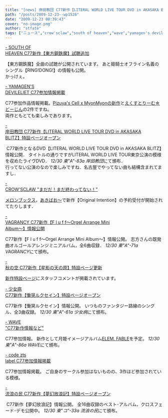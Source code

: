```yaml
---
title: "[news] 岸田教団 C77新作【LITERAL WORLD LIVE TOUR DVD in AKASAKA BLITZ】特設ページオープン"
path: "/posts/2009-12-23--wp1526"
date: "2009-12-23 08:39:43"
cover: "no-image.png"
author: "stfate"
tags: ["ニュース","crow'sclaw","south of heaven","wave","yamagen's devileliet","三澤秋","少女病","岸田教団","志方あきこ","流浪の民"]
---
```


<style type="text/css">
<!--
p {white-space: pre-wrap};
-->
</style>

<a  href="http://s-o-h.jp/products/" target="_blank">- SOUTH OF HEAVEN C77新作【東方鋼鉄魔】試聴追加</a>
<div >【東方鋼鉄魔】全曲の試聴が公開されています。
あと姫騎士オフライン名義のシングル【RING!DONG!】の情報も公開。
<div>かっけぇ。</div></div>

<a  href="http://devileliet.gozaru.jp/" target="_blank">- YAMAGEN'S DEVILELIET C77参加情報掲載</a>
<div >C77参加作品情報掲載。<a href="http://pm.pizuya.com/pcmm0005/">Pizuya's Cell x MyonMyonの新作</a>と<a href="http://dyinglife.sakura.ne.jp/extream/top.html">えくすとりーむ☆どーじん</a>の2件ですね。
<div >両作ともとても楽しみであります。</div></div>

<a  href="http://k-kyoudan.s61.xrea.com/c77/index.html" target="_blank">- 岸田教団 C77新作【LITERAL WORLD LIVE TOUR DVD in AKASAKA BLITZ】特設ページオープン</a>
<div ><a href="http://k-kyoudan.s61.xrea.com/c77/index.html"><img src="http://k-kyoudan.s61.xrea.com/c77/lwltbanner400x50.jpg" alt="" /></a>
C77新作となるDVD【LITERAL WORLD LIVE TOUR DVD in AKASAKA BLITZ】情報公開．
タイトルの通りですがLITERAL WORLD LIVE TOUR東京公演の模様を収めたライヴDVD．
<em>12/30 東"A"-83a 岸田教団</em>にて頒布．
<div >行ってない公演のなので楽しみですね．名古屋でやってない曲も結構含まれてますし．</div></div>

<a  href="http://www.crowsclaw.info/2009/12/22/2350_744.php" target="_blank">- CROW'SCLAW "まだだ！まだ終わってない！"</a>
<div ><a href="http://shop.melonbooks.co.jp/shop/sp_crows_intention.php">メロンブックス</a>，<a href="http://www.akibaoo.com/02/commodity_param/t/0/ctc/+/shc/0/cmc/2500020111949/backURL/+02+main">あきばお～</a>で新作【Original Intention】の予約受付が開始されてたりします．</div>

<a  href="http://www.vagrancy.jp/fluff/fluff.htm" target="_blank">- VAGRANCY C77新作【F l u f f～Orgel Arrange Mini Album～】情報公開</a>
<div >C77新作【F l u f f～Orgel Arrange Mini Album～】情報公開。
志方さんの既発曲オルゴールアレンジミニアルバム，全6曲収録．
<em>12/30 東"A"-71a VAGRANCY</em>にて頒布。</div>

<a  href="http://anraku.nothing.sh/akisora/2009amanohara/" target="_blank">- 秋の空 C77新作【星影の天の原】特設ページ更新</a>
<div ><a href="http://anraku.nothing.sh/akisora/2009amanohara/">新作特設ページ</a>にスタッフコメントが掲載されています。</div>

<a  href="http://www.girldisease.com/" target="_blank">- 少女病 C77新作【慟哭ルクセイン】特設ページオープン</a>
<div >C77新作【慟哭ルクセイン】情報公開。
いつものファンタジー路線のシングル、全3曲収録。
<em>12/30 東"A"-61a 少女病</em>にて頒布。</div>

<a  href="http://www.circle-wave.net/" target="_blank">- WAVE "C77新作情報など"</a>
<div >C77参加情報。
新作として月姫イメージアルバム<a href="http://www.circle-wave.net/product/elemfable/">ELEM. FABLE</a>を予定。
<em>12/30 東"A"-86a WAVE</em>にて頒布。</div>

<a  href="http://www.codeztslabel.com/" target="_blank">- code zts label C77参加情報掲載</a>
<div >C77参加情報掲載。
ご自身のサークル参加はないものの、3作ほど参加されている模様。</div>

<a  href="http://www5.ocn.ne.jp/~rulotami/mugen/index.html" target="_blank">- 流浪の民 C77新作【夢幻放浪記】特設ページオープン</a>
<div ><a href="http://www5.ocn.ne.jp/~rulotami/mugen/index.html"><img src="http://www5.ocn.ne.jp/~rulotami/mugen/image/mugen-ban01.jpg" alt="" /></a>
C77新作【夢幻放浪記】情報公開。
全16曲収録のベスト･アルバム、クロスフェード･デモ公開中。
<em>12/30 東"コ"-33a 流浪の民</em>にて頒布。</div>